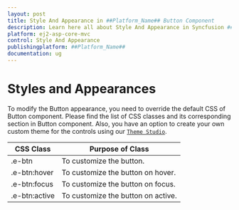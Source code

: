 ```yaml
---
layout: post
title: Style And Appearance in ##Platform_Name## Button Component
description: Learn here all about Style And Appearance in Syncfusion ##Platform_Name## Button component of Syncfusion Essential JS 2 and more.
platform: ej2-asp-core-mvc
control: Style And Appearance
publishingplatform: ##Platform_Name##
documentation: ug
---
```



# Styles and Appearances

To modify the Button appearance, you need to override the default CSS of Button component. Please find the list of CSS classes and its corresponding section in Button component. Also, you have an option to create your own custom theme for the controls using our [`Theme Studio`](https://ej2.syncfusion.com/themestudio/?theme=material).

CSS Class | Purpose of Class
-----|-----
|.e-btn|To customize the button.
|.e-btn:hover|To customize the button on hover.
|.e-btn:focus|To customize the button on focus.
|.e-btn:active|To customize the button on active.